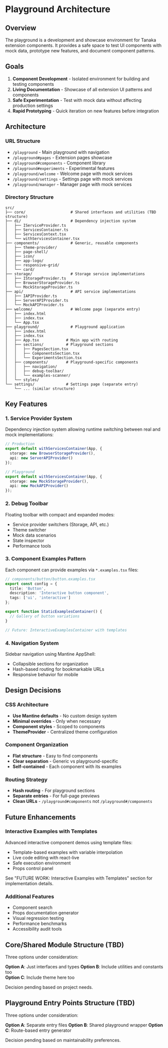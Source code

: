# Playground Architecture

## Overview

The playground is a development and showcase environment for Tanaka extension components. It provides a safe space to
test UI components with mock data, prototype new features, and document component patterns.

## Goals

1. **Component Development** - Isolated environment for building and testing components
2. **Living Documentation** - Showcase of all extension UI patterns and components
3. **Safe Experimentation** - Test with mock data without affecting production settings
4. **Rapid Prototyping** - Quick iteration on new features before integration

## Architecture

### URL Structure

- `/playground` - Main playground with navigation
- `/playground#pages` - Extension pages showcase
- `/playground#components` - Component library
- `/playground#experiments` - Experimental features
- `/playground/welcome` - Welcome page with mock services
- `/playground/settings` - Settings page with mock services
- `/playground/manager` - Manager page with mock services

### Directory Structure

```text
src/
├── core/                    # Shared interfaces and utilities (TBD structure)
├── di/                      # Dependency injection system
│   ├── IServiceProvider.ts
│   ├── ServicesContainer.ts
│   ├── ServicesContext.tsx
│   └── withServicesContainer.tsx
├── components/              # Generic, reusable components
│   ├── theme-provider/
│   ├── page-shell/
│   ├── icon/
│   ├── app-logo/
│   ├── responsive-grid/
│   └── card/
├── storage/                 # Storage service implementations
│   ├── IStorageProvider.ts
│   ├── BrowserStorageProvider.ts
│   └── MockStorageProvider.ts
├── api/                     # API service implementations
│   ├── IAPIProvider.ts
│   ├── ServerAPIProvider.ts
│   └── MockAPIProvider.ts
├── welcome/                 # Welcome page (separate entry)
│   ├── index.html
│   ├── index.tsx
│   └── App.tsx
├── playground/              # Playground application
│   ├── index.html
│   ├── index.tsx
│   ├── App.tsx            # Main app with routing
│   ├── sections/          # Playground sections
│   │   ├── PagesSection.tsx
│   │   ├── ComponentsSection.tsx
│   │   └── ExperimentsSection.tsx
│   ├── components/        # Playground-specific components
│   │   ├── navigation/
│   │   ├── debug-toolbar/
│   │   └── examples-scanner/
│   └── styles/
└── settings/              # Settings page (separate entry)
    └── ... (similar structure)
```

## Key Features

### 1. Service Provider System

Dependency injection system allowing runtime switching between real and mock implementations:

```typescript
// Production
export default withServicesContainer(App, {
  storage: new BrowserStorageProvider(),
  api: new ServerAPIProvider()
});

// Playground
export default withServicesContainer(App, {
  storage: new MockStorageProvider(),
  api: new MockAPIProvider()
});
```

### 2. Debug Toolbar

Floating toolbar with compact and expanded modes:

- Service provider switchers (Storage, API, etc.)
- Theme switcher
- Mock data scenarios
- State inspector
- Performance tools

### 3. Component Examples Pattern

Each component can provide examples via `*.examples.tsx` files:

```typescript
// components/button/button.examples.tsx
export const config = {
  title: 'Button',
  description: 'Interactive button component',
  tags: ['ui', 'interactive']
};

export function StaticExamplesContainer() {
  // Gallery of button variations
}

// Future: InteractiveExamplesContainer with templates
```

### 4. Navigation System

Sidebar navigation using Mantine AppShell:

- Collapsible sections for organization
- Hash-based routing for bookmarkable URLs
- Responsive behavior for mobile

## Design Decisions

### CSS Architecture

- **Use Mantine defaults** - No custom design system
- **Minimal overrides** - Only when necessary
- **Component styles** - Scoped to components
- **ThemeProvider** - Centralized theme configuration

### Component Organization

- **Flat structure** - Easy to find components
- **Clear separation** - Generic vs playground-specific
- **Self-contained** - Each component with its examples

### Routing Strategy

- **Hash routing** - For playground sections
- **Separate entries** - For full-page previews
- **Clean URLs** - `/playground#components` not `/playground#/components`

## Future Enhancements

### Interactive Examples with Templates

Advanced interactive component demos using template files:

- Template-based examples with variable interpolation
- Live code editing with react-live
- Safe execution environment
- Props control panel

See "FUTURE WORK: Interactive Examples with Templates" section for implementation details.

### Additional Features

- Component search
- Props documentation generator
- Visual regression testing
- Performance benchmarks
- Accessibility audit tools

## Core/Shared Module Structure (TBD)

Three options under consideration:

**Option A**: Just interfaces and types
**Option B**: Include utilities and constants too  
**Option C**: Include theme here too

Decision pending based on project needs.

## Playground Entry Points Structure (TBD)

Three options under consideration:

**Option A**: Separate entry files
**Option B**: Shared playground wrapper
**Option C**: Route-based entry generator

Decision pending based on maintainability preferences.
